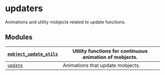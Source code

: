 # updaters

Animations and utility mobjects related to update functions.

## Modules

| [`mobject_update_utils`](manim.animation.updaters.mobject_update_utils.md#module-manim.animation.updaters.mobject_update_utils)   | Utility functions for continuous animation of mobjects.   |
|-----------------------------------------------------------------------------------------------------------------------------------|-----------------------------------------------------------|
| [`update`](manim.animation.updaters.update.md#module-manim.animation.updaters.update)                                             | Animations that update mobjects.                          |
